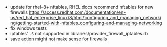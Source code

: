 - update for rhel-8+ nftables, RHEL docs recommend nftables for new firewalls <https://access.redhat.com/documentation/en-us/red_hat_enterprise_linux/8/html/configuring_and_managing_networking/getting-started-with-nftables_configuring-and-managing-networking>
- fix windows tests
- iptables' `-S` not supported in libraries/provider_firewall_iptables.rb
- save action might not make sense for firewalls
